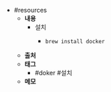 - #resources
	- **내용**
		- 설치
			- ```shell
			  brew install docker
			  ```
	- **출처**
	- **태그**
		- #doker #설치
	- **메모**